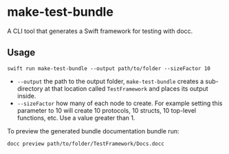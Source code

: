 # make-test-bundle

A CLI tool that generates a Swift framework for testing with docc.

## Usage

```
swift run make-test-bundle --output path/to/folder --sizeFactor 10
```

 - `--output` the path to the output folder, `make-test-bundle` creates a sub-directory at that location called `TestFramework` and places its output inside.
 - `--sizeFactor` how many of each node to create. For example setting this parameter to 10 will create 10 protocols, 10 structs, 10 top-level functions, etc. Use a value greater than 1.
 
To preview the generated bundle documentation bundle run:
 
```
docc preview path/to/folder/TestFramework/Docs.docc
```

<!-- Copyright (c) 2021 Apple Inc and the Swift Project authors. All Rights Reserved. -->
